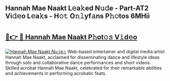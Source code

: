 ## Hannah Mae Naakt L𝚎a𝚔ed N𝚞𝚍e - Part-AT2 Vi𝚍𝚎o L𝚎a𝚔s - H𝚘𝚝 O𝚗𝚕yf𝚊ns P𝚑𝚘tos 6MHii

# <h2><a href="http://kf7h9up.oniu.top/?m=Hannah+Mae+Naakt">🔗👉 🔴 Hannah Mae Naakt P𝚑ot𝚘𝚜 V𝚒d𝚎o</a></h2>

[![Hannah Mae Naakt Nu𝚍e𝚜](https://i.imgur.com/0qMVB7G.gif)](http://kf7h9up.oniu.top/?m=Hannah+Mae+Naakt)
Web-based entertainer and digital media artist Hannah Mae Naakt, acclaimed for disseminating dance and lifestyle ideas through solo and collaborative dance performances and short videos. Skilled acrobat Hannah Mae Naakt, celebrated for their remarkable abilities and achievements in performing acrobatic feats.  
